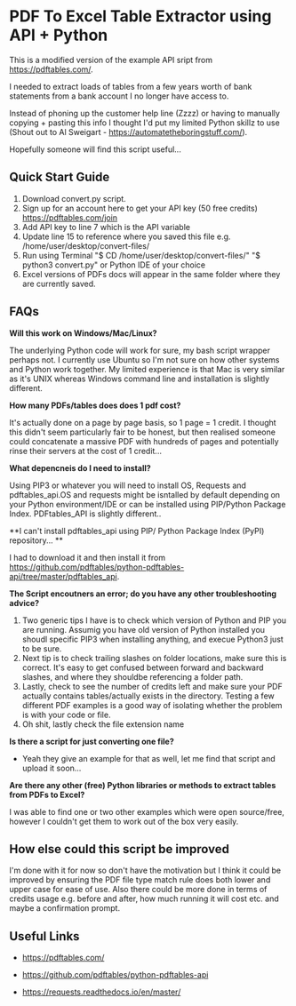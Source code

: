 # PDF To Excel Table Extractor using API + Python

This is a modified version of the example API sript from  https://pdftables.com/.

I needed to extract loads of tables from a few years worth of bank statements from a bank account I no longer have access to.

Instead of phoning up the customer help line (Zzzz) or having to manually copying + pasting this info I thought I'd put my limited Python skillz to use (Shout out to Al Sweigart - https://automatetheboringstuff.com/).

Hopefully someone will find this script useful...

## Quick Start Guide

1. Download convert.py script.
2. Sign up for an account here to get your API key (50 free credits) https://pdftables.com/join
3. Add API key to line 7 which is the API variable
4. Update line 15 to reference where you saved this file e.g. /home/user/desktop/convert-files/
5. Run using Terminal "$ CD /home/user/desktop/convert-files/" "$ python3 convert.py" or Python IDE of your choice
6. Excel versions of PDFs docs will appear in the same folder where they are currently saved.

## FAQs

**Will this work on Windows/Mac/Linux?**

The underlying Python code will work for sure, my bash script wrapper perhaps not. I currently use Ubuntu so I'm not sure on how other systems and Python work together. My limited experience is that Mac is very similar as it's UNIX whereas Windows command line and installation is slightly different.

**How many PDFs/tables does does 1 pdf cost?**

It's actually done on a page by page basis, so 1 page = 1 credit. I thought this didn't seem particularly fair to be honest, but then realised someone could concatenate a massive PDF with hundreds of pages and potentially rinse their servers at the cost of 1 credit...

**What depencneis do I need to install?**

Using PIP3 or whatever you will need to install OS, Requests and pdftables_api.OS and requests might be isntalled by default depending on your Python environment/IDE or can be installed using PIP/Python Package Index. PDFtables_API is slightly different..

**I can't install pdftables_api using PIP/ Python Package Index (PyPI) repository... **

 I had to download it and then install it from https://github.com/pdftables/python-pdftables-api/tree/master/pdftables_api.

**The Script encoutners an error; do you have any other troubleshooting advice?**


1. Two generic tips I have is to check which version of Python and PIP you are running. Assumig you have old version of Python installed you shoudl specific PIP3 when installing anything, and execue Python3 just to be sure. 
2. Next tip is to check trailing slashes on folder locations, make sure this is correct. It's easy to get confused between forward and backward slashes, and where they shouldbe referencing a folder path.
3. Lastly, check to see the number of credits left and make sure your PDF actually contains tables/actually exists in the directory. Testing a few different PDF examples is a good way of isolating whether the problem is with your code or file.
4. Oh shit, lastly check the file extension name


**Is there a script for just converting one file?**
- Yeah they give an example for that as well, let me find that script and upload it soon...

**Are there any other (free) Python libraries or methods to extract tables from PDFs to Excel?**

I was able to find one or two other examples which were open source/free, however I couldn't get them to work out of the box very easily.

## How else could this script be improved

I'm done with it for now so don't have the motivation but I think it could be improved by ensuring the PDF file type match rule does both lower and upper case for ease of use. Also there could be more done in terms of credits usage e.g. before and after, how much running it will cost etc. and maybe a confirmation prompt.

## Useful Links

- https://pdftables.com/ 

- https://github.com/pdftables/python-pdftables-api 

- https://requests.readthedocs.io/en/master/




